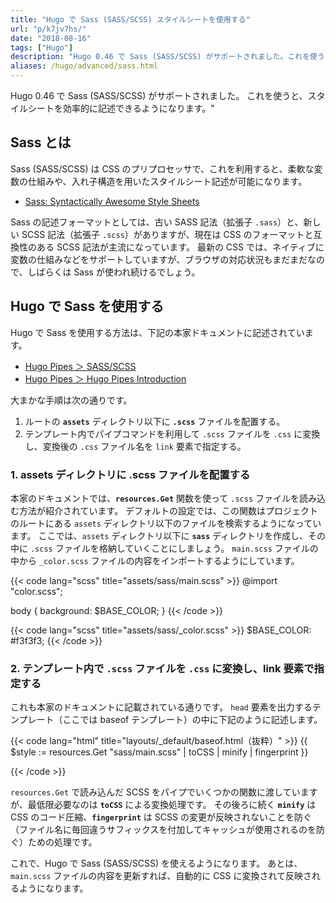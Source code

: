 ```yaml
---
title: "Hugo で Sass (SASS/SCSS) スタイルシートを使用する"
url: "p/k7jv7hs/"
date: "2018-08-16"
tags: ["Hugo"]
description: "Hugo 0.46 で Sass (SASS/SCSS) がサポートされました。これを使うと、スタイルシートを効率的に記述できるようになります。"
aliases: /hugo/advanced/sass.html
---
```


Hugo 0.46 で Sass (SASS/SCSS) がサポートされました。
これを使うと、スタイルシートを効率的に記述できるようになります。"

Sass とは
---

Sass (SASS/SCSS) は CSS のプリプロセッサで、これを利用すると、柔軟な変数の仕組みや、入れ子構造を用いたスタイルシート記述が可能になります。

- [Sass: Syntactically Awesome Style Sheets](https://sass-lang.com)

Sass の記述フォーマットとしては、古い SASS 記法（拡張子 `.sass`）と、新しい SCSS 記法（拡張子 `.scss`）がありますが、現在は CSS のフォーマットと互換性のある SCSS 記法が主流になっています。
最新の CSS では、ネイティブに変数の仕組みなどをサポートしていますが、ブラウザの対応状況もまだまだなので、しばらくは Sass が使われ続けるでしょう。


Hugo で Sass を使用する
----

Hugo で Sass を使用する方法は、下記の本家ドキュメントに記述されています。

- [Hugo Pipes ＞ SASS/SCSS](https://gohugo.io/hugo-pipes/scss-sass/)
- [Hugo Pipes ＞ Hugo Pipes Introduction](https://gohugo.io/hugo-pipes/introduction/)

大まかな手順は次の通りです。

1. ルートの __`assets`__ ディレクトリ以下に __`.scss`__ ファイルを配置する。
2. テンプレート内でパイプコマンドを利用して `.scss` ファイルを `.css` に変換し、変換後の `.css` ファイル名を `link` 要素で指定する。

### 1. assets ディレクトリに .scss ファイルを配置する

本家のドキュメントでは、__`resources.Get`__ 関数を使って `.scss` ファイルを読み込む方法が紹介されています。
デフォルトの設定では、この関数はプロジェクトのルートにある `assets` ディレクトリ以下のファイルを検索するようになっています。
ここでは、`assets` ディレクトリ以下に __`sass`__ ディレクトリを作成し、その中に `.scss` ファイルを格納していくことにしましょう。
`main.scss` ファイルの中から `_color.scss` ファイルの内容をインポートするようにしています。

{{< code lang="scss" title="assets/sass/main.scss" >}}
@import "color.scss";

body {
  background: $BASE_COLOR;
}
{{< /code >}}

{{< code lang="scss" title="assets/sass/_color.scss" >}}
$BASE_COLOR: #f3f3f3;
{{< /code >}}


### 2. テンプレート内で `.scss` ファイルを `.css` に変換し、link 要素で指定する

これも本家のドキュメントに記載されている通りです。
`head` 要素を出力するテンプレート（ここでは baseof テンプレート）の中に下記のように記述します。

{{< code lang="html" title="layouts/_default/baseof.html（抜粋）" >}}
{{ $style := resources.Get "sass/main.scss" | toCSS | minify | fingerprint }}
<link rel="stylesheet" href="{{ $style.Permalink }}">
{{< /code >}}

`resources.Get` で読み込んだ SCSS をパイプでいくつかの関数に渡していますが、最低限必要なのは __`toCSS`__ による変換処理です。
その後ろに続く __`minify`__ は CSS のコード圧縮、__`fingerprint`__ は SCSS の変更が反映されないことを防ぐ（ファイル名に毎回違うサフィックスを付加してキャッシュが使用されるのを防ぐ）ための処理です。

これで、Hugo で Sass (SASS/SCSS) を使えるようになります。
あとは、`main.scss` ファイルの内容を更新すれば、自動的に CSS に変換されて反映されるようになります。

